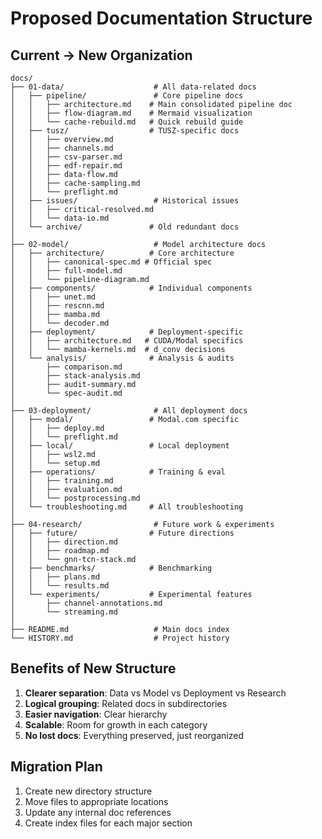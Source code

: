 # Proposed Documentation Structure

## Current → New Organization

```
docs/
├── 01-data/                    # All data-related docs
│   ├── pipeline/               # Core pipeline docs
│   │   ├── architecture.md    # Main consolidated pipeline doc
│   │   ├── flow-diagram.md    # Mermaid visualization
│   │   └── cache-rebuild.md   # Quick rebuild guide
│   ├── tusz/                  # TUSZ-specific docs
│   │   ├── overview.md
│   │   ├── channels.md
│   │   ├── csv-parser.md
│   │   ├── edf-repair.md
│   │   ├── data-flow.md
│   │   ├── cache-sampling.md
│   │   └── preflight.md
│   ├── issues/                 # Historical issues
│   │   ├── critical-resolved.md
│   │   └── data-io.md
│   └── archive/               # Old redundant docs
│
├── 02-model/                   # Model architecture docs
│   ├── architecture/          # Core architecture
│   │   ├── canonical-spec.md # Official spec
│   │   ├── full-model.md
│   │   └── pipeline-diagram.md
│   ├── components/            # Individual components
│   │   ├── unet.md
│   │   ├── rescnn.md
│   │   ├── mamba.md
│   │   └── decoder.md
│   ├── deployment/            # Deployment-specific
│   │   ├── architecture.md   # CUDA/Modal specifics
│   │   └── mamba-kernels.md  # d_conv decisions
│   └── analysis/              # Analysis & audits
│       ├── comparison.md
│       ├── stack-analysis.md
│       ├── audit-summary.md
│       └── spec-audit.md
│
├── 03-deployment/              # All deployment docs
│   ├── modal/                 # Modal.com specific
│   │   ├── deploy.md
│   │   └── preflight.md
│   ├── local/                 # Local deployment
│   │   ├── wsl2.md
│   │   └── setup.md
│   ├── operations/            # Training & eval
│   │   ├── training.md
│   │   ├── evaluation.md
│   │   └── postprocessing.md
│   └── troubleshooting.md     # All troubleshooting
│
├── 04-research/                # Future work & experiments
│   ├── future/                # Future directions
│   │   ├── direction.md
│   │   ├── roadmap.md
│   │   └── gnn-tcn-stack.md
│   ├── benchmarks/            # Benchmarking
│   │   ├── plans.md
│   │   └── results.md
│   └── experiments/           # Experimental features
│       ├── channel-annotations.md
│       └── streaming.md
│
├── README.md                   # Main docs index
└── HISTORY.md                  # Project history
```

## Benefits of New Structure

1. **Clearer separation**: Data vs Model vs Deployment vs Research
2. **Logical grouping**: Related docs in subdirectories
3. **Easier navigation**: Clear hierarchy
4. **Scalable**: Room for growth in each category
5. **No lost docs**: Everything preserved, just reorganized

## Migration Plan

1. Create new directory structure
2. Move files to appropriate locations
3. Update any internal doc references
4. Create index files for each major section